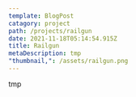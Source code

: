```yaml
---
template: BlogPost
catagory: project
path: /projects/railgun
date: 2021-11-18T05:14:54.915Z
title: Railgun
metaDescription: tmp
"thumbnail,": /assets/railgun.png
---
```

tmp